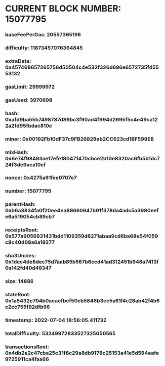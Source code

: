 # CURRENT BLOCK NUMBER: 15077795

### baseFeePerGas: 20557365198
### difficulty: 11873457076364845
### extraData: 0x457468657265756d50504c4e532f326d696e6572735f45553132
### gasLimit: 29999972
### gasUsed: 3970698
### hash: 0xafd9ba55b7498787d86bc3f90ad4f994d2695f5c4e49ca122a2fd95fbdac810c
### miner: 0x00192Fb10dF37c9FB26829eb2CC623cd1BF599E8
### mixHash: 0x6e74f98493ae17efe180471470cbce2b10e8320ac6fb5b1dc724f3de9aca10ef
### nonce: 0x4275a91fee0707e7
### number: 15077795
### parentHash: 0xb6a3834fa0f20ee4ea88660647b91f378da4adc5a3980eefe6a519054cb89cb7
### receiptsRoot: 0x577a9056931431bdd1109359d8271abaa9cd6ba68e54f059c8c40d08a6a19277
### sha3Uncles: 0x1dcc4de8dec75d7aab85b567b6ccd41ad312451b948a7413f0a142fd40d49347
### size: 14686
### stateRoot: 0x1a5432e704b0acaefbcf50eb5846b3cc5a61f4c28ab42f4b6c2cc755f92dfb96
### timestamp: 2022-07-04 18:56:05.411732
### totalDifficulty: 53249972833527325050565
### transactionsRoot: 0x4db2e2c47cba25c31f6c29a8db9178c25153a41e5d594eafe9725911ca4faa66
